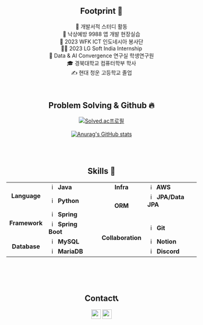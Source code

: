 
<div align=center>

## Footprint 🦶
📖 개발서적 스터디 활동<br/>
👴 낙상예방 9988 앱 개발 현장실습<br/>
👫 2023 WFK ICT 인도네시아 봉사단 </br>
👨‍💻 2023 LG Soft India Internship</br>
📝 Data & AI Convergence 연구실 학생연구원<br/>
🎓 경북대학교 컴퓨터학부 학사</br>
✍️ 현대 청운 고등학교 졸업</br>



</br>

 ## Problem Solving & Github 🔥
[![Solved.ac프로필](http://mazassumnida.wtf/api/v2/generate_badge?boj=milestogo905)](https://solved.ac/milestogo905)
<br/><br/>
[![Anurag's GitHub stats](https://github-readme-stats.vercel.app/api?username=Gyu-won&show_icons=true&theme=radical)](https://github.com/anuraghazra/github-readme-stats)

<br/><br/>

 
## Skills 🔨

<table>
  <tr>
    <td rowspan="2" align="center"><b>Language</td>
    <td><img src="https://staging.svgrepo.com/show/184143/java.svg" width="16px" alt="_icon" />&nbsp;&nbsp;<b>Java</td>
    <td rowspan="7"></td>
    <td rowspan="1" align="center"><b>Infra</td>
    <td><img src="https://static-00.iconduck.com/assets.00/aws-icon-2048x2048-274bm1xi.png" width="15px" alt="_icon" />&nbsp;&nbsp;<b>AWS</td>
  </tr>
  <tr>
    <td><img src="https://www.svgrepo.com/show/452091/python.svg" width="16px" alt="_icon"/>&nbsp;&nbsp;<b>Python</td>
    <td rowspan="2" align="center"><b>ORM</td>
      <td><img src="https://user-images.githubusercontent.com/112257466/209076523-777fe02a-455f-48a0-a4b1-aeb9fff17b10.png" width="16px" alt="_icon" />&nbsp;&nbsp;<b>JPA/Data JPA</td>
  </tr>
  <tr>
    <td rowspan="2" align="center"><b>Framework</td>
    <td><img src="https://user-images.githubusercontent.com/112257466/209075018-0a1f7f14-a910-4d16-a4e4-51929b99e1ae.png" width="16px" alt="_icon" />&nbsp;&nbsp;<b>Spring</td>
<!--      <td><img src="https://github.com/GDSC-Team-J/ADDI-ML/assets/112257466/dff863c4-fb90-4747-a621-bdbd2c44a0be" width="16px" alt="_icon" />&nbsp;&nbsp;<b>QueryDSL</td> -->
  </tr>
  <tr>
    <td><img src="https://user-images.githubusercontent.com/112257466/209075280-78be8487-7d6a-485c-92a8-d6677f0caab9.png" width="16px" alt="_icon" />&nbsp;&nbsp;<b>Spring Boot</td>
      <td rowspan="5" align="center"><b>Collaboration</td>
    <td><img src="https://www.svgrepo.com/show/452210/git.svg" width="16px" alt="_icon" />&nbsp;&nbsp;<b>Git</td>
  </tr>
  <tr>
    <tr>
      <td rowspan="3" align="center"><b>Database</b></td>
    <td><img src="https://user-images.githubusercontent.com/112257466/209078356-d9120e3d-9498-4ee4-a38d-139a263910f4.png" width="16px" alt="_icon" />&nbsp;&nbsp;<b>MySQL</td>
     <td><img src="https://encrypted-tbn0.gstatic.com/images?q=tbn:ANd9GcQuiLabX3HceCa3oEIGEYuW_iX7xAm9BJ32gqC840zqnQ&s" width="16px" alt="_icon" />&nbsp;&nbsp;<b>Notion</td>
    <tr>
      <td><img src="https://www.svgrepo.com/show/373824/mariadb.svg" width="16px" alt="_icon" />&nbsp;&nbsp;<b>MariaDB</td>
      <td><img src="https://www.svgrepo.com/show/452188/discord.svg" width="16px" alt="_icon" />&nbsp;&nbsp;<b>Discord</td>
  </tr>
</table>
<br><br>

<br/>

## Contact📞
<a href="https://mail.google.com/mail/u/0/#inbox"><img src="https://img.shields.io/badge/milestogo0905@gmail.com-EA4335?style=flat&logo=Gmail&logoColor=white&link=https://mail.google.com/mail/u/0/#inbox" height = 25px/></a>
<a href="https://gyuwon-tech.tistory.com/"><img src="https://img.shields.io/badge/개발 블로그-orange?style=flat&logo=Tistory&logoColor=white" height = 25px/>

<!--
## CV(한국어)
## CV(English)
        -->
</div>


